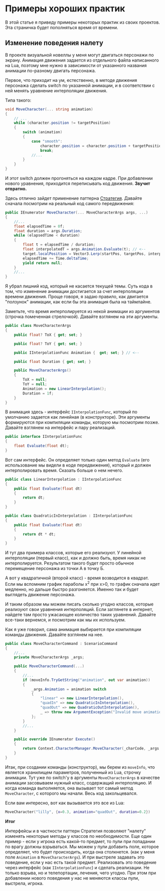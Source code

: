 # Примеры хороших практик

В этой статье я приведу примеры некоторых практик из своих проектов. Эта страничка будет пополняться время от времени.

## Изменение поведения налету

В проекте визуальной новеллы у меня могут двигаться персонажи по экрану. Анимация движения задается из отдельного файла написанного на Lua, поэтому мне нужно в зависимости от указанного названия анимации по-разному двигать персонажа.

Первое, что приходит на ум, естественно, в методе движения персонажа сделать switch по указанной анимации, и в соответствии с ней менять уравнение интерполяции движения. 

Типа такого:

```csharp
void MoveCharacter(... string animation)
{
	// ...
	while (character.position != targetPosition)
	{
		switch (animation)
		{
			case "smooth":
				character.position = character.position + targetPosition * speed * Time.deltaTime;
				break;
			//... 
		}
	}
}
```

И этот switch должен прогоняться на каждом кадре. При добавлении нового уравнения, приходится переписывать код движения. **Звучит отвратно.**

Здесь отлично зайдет применение паттерна [Стратегия](https://metanit.com/sharp/patterns/3.1.php). Давайте сначала посмотрим на реальный код самого передвижения:

```csharp
public IEnumerator MoveCharacter(... MoveCharacterArgs args, ...)
{
    //...
    float elapsedTime = 0f;
    float duration = args.Duration;
    while (elapsedTime < duration)
    {
        float t = elapsedTime / duration;
        float interpolatedT = args.Animation.Evaluate(t); // <--
        target.localPosition = Vector3.Lerp(startPos, targetPos, interpolatedT);
        elapsedTime += Time.deltaTime;
        yield return null;
    }
    //...
}
```

Я убрал лишний код, который не касается текущей темы. Суть кода в том, что изменение анимации достигается за счет интерполяции времени движения. Проще говоря, я задаю правило, как двигается "ползунок" анимации, как если бы эта анимация была на таймлайне.

Заметьте, что время интерполируется из некой анимации из аргументов (строчка помеченная стрелочкой). Давайте взглянем на эти аргументы.

```csharp
public class MoveCharacterArgs
{
    public float? ToX { get; set; }

    public float? ToY { get; set; }

    public IInterpolationFunc Animation {  get; set; } // <--

    public float Duration { get; set; }

    public MoveCharacterArgs()
    {
        ToX = null;
        ToY = null;
        Animation = new LinearInterpolation();
        Duration = 1f;
    }
}
```

В анимация здесь - интерфейс `IInterpolationFunc`, который по умолчанию задается как линейная (в конструкторе). Эти аргументы формируются при компиляции команды, которую мы посмотрим позже. Давайте взглянем на интерфейс и пару реализаций.

```csharp
public interface IInterpolationFunc
{
    float Evaluate(float dt);
}
```

Вот сам интерфейс. Он определяет только один метод `Evaluate` (его использование мы видели в коде передвижения), который и должен интерполировать время. Сказать больше о нем нечего.

```csharp
public class LinearInterpolation : IInterpolationFunc
{
    public float Evaluate(float dt)
    {
        return dt;
    }
}

public class QuadraticInInterpolation : IInterpolationFunc
{
    public float Evaluate(float dt)
    {
        return dt * dt;
    }
}
```

И тут два примера классов, которые его реализуют. У линейной интерполяции (первый класс), как и должно быть, время никак не интерполируется. Результатом такого будет просто обычное перемещение персонажа из точки А в точку Б.

А вот у квадратичной (второй класс) - время возводится в квадрат. Если мы вспомним график параболы x<sup>2</sup> при x>0, то график сначала идет медленно, но дальше быстро разгоняется. Именно так и будет выглядеть движение персонажа.

И таким образом мы можем писать сколько угодно классов, которые реализуют свои уравнения интерполяций. Если заглянете в интернет, найдете там просто ужасающее количество таких уравнений. Давайте все-таки вернемся, и посмотрим как мы их используем.

Как я уже говорил, сама анимация выбирается при компиляции команды движения. Давайте взглянем на нее.

```csharp
public class MoveCharacterCommand : ScenarioCommand
{
    //...
    private MoveCharacterArgs _args;

    public MoveCharacterCommand(...)
    {
        //...
        if (moveInfo.TryGetString("animation", out var animation))
        {
            _args.Animation = animation switch
            {
                "linear" => new LinearInterpolation(),
                "quadIn" => new QuadraticInInterpolation(),
                "quadOut" => new QuadraticOutInterpolation(),
                _ => throw new ArgumentException("Invalid move animation argument", animation),
            };
        }
        //...
    }

    public override IEnumerator Execute()
    {
        return Context.CharacterManager.MoveCharacter(_charCode, _args, this);
    }
}
```

Итак, при создании команды (конструктор), мы берем из `moveInfo`, что является хранилищем параметров, полученный из Lua, строчку анимации. Тут уже по switch'у в аргументы `MoveCharacterArgs` в качестве анимации засовываем нужный класс, содержащий интерполяцию. И когда команда выполняется, она вызывает тот самый метод `MoveCharacter`, с которого мы начали. Весь код закольцевался.

Если вам интересно, вот как вызывается это все из Lua:

```lua
MoveCharacter("lilly", {x=0.3, animation="quadOut", duration=0.2})
```

**Итог**

Интерфейсы и в частности паттерн Стратегия позволяют "налету" изменять некоторые методы у классов по необходимости. Еще один пример - если у игрока есть какой-то предмет, то пули при попадании по врагу должны взрываться. Мы можем у пули добавить поле, которое определяет, что будет происходить, когда она столкнется. (как у меня поле `Animation` в `MoveCharacterArgs`). И при выстреле задавать это поведение, если у нас есть такой предмет. Реализовать это поведение через интерфейс (как `IInterpolationFunc`) и сделать реализации. Не только взрыва, но и телепортации, лечения, чего угодно. При этом при добавлении нового поведения у нас не меняются классы пули, выстрела, игрока.